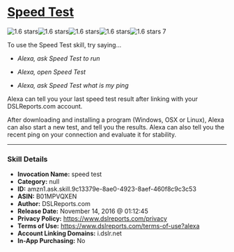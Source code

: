 # [Speed Test](http://alexa.amazon.com/#skills/amzn1.ask.skill.9c13379e-8ae0-4923-8aef-460f8c9c3c53)
![1.6 stars](../../images/ic_star_black_18dp_1x.png)![1.6 stars](../../images/ic_star_half_black_18dp_1x.png)![1.6 stars](../../images/ic_star_border_black_18dp_1x.png)![1.6 stars](../../images/ic_star_border_black_18dp_1x.png)![1.6 stars](../../images/ic_star_border_black_18dp_1x.png) 7

To use the Speed Test skill, try saying...

* *Alexa, ask Speed Test to run*

* *Alexa, open Speed Test*

* *Alexa, ask Speed Test what is my ping*

Alexa can tell you your last speed test result after linking with your DSLReports.com account.

After downloading and installing a program (Windows, OSX or Linux), Alexa can also start a new test, and tell you the results. Alexa can also tell you the recent ping on your connection and evaluate it for stability.

***

### Skill Details

* **Invocation Name:** speed test
* **Category:** null
* **ID:** amzn1.ask.skill.9c13379e-8ae0-4923-8aef-460f8c9c3c53
* **ASIN:** B01MPVQXEN
* **Author:** DSLReports.com
* **Release Date:** November 14, 2016 @ 01:12:45
* **Privacy Policy:** https://www.dslreports.com/privacy
* **Terms of Use:** https://www.dslreports.com/terms-of-use?alexa
* **Account Linking Domains:** i.dslr.net
* **In-App Purchasing:** No
